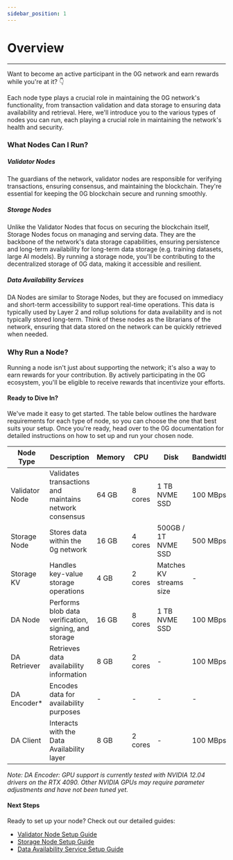 ```yaml
---
sidebar_position: 1
---
```


# Overview
---
Want to become an active participant in the 0G network and earn rewards while you're at it? 👇

Each node type plays a crucial role in maintaining the 0G network's functionality, from transaction validation and data storage to ensuring data availability and retrieval. Here, we'll introduce you to the various types of nodes you can run, each playing a crucial role in maintaining the network's health and security.

### What Nodes Can I Run?

##### **Validator Nodes**
The guardians of the network, validator nodes are responsible for verifying transactions, ensuring consensus, and maintaining the blockchain. They're essential for keeping the 0G blockchain secure and running smoothly.

##### **Storage Nodes**
Unlike the Validator Nodes that focus on securing the blockchain itself, Storage Nodes focus on managing and serving data. They are the backbone of the network's data storage capabilities, ensuring persistence and long-term availability for long-term data storage (e.g. training datasets, large AI models). By running a storage node, you'll be contributing to the decentralized storage of 0G data, making it accessible and resilient. 

##### **Data Availability Services**
DA Nodes are similar to Storage Nodes, but they are focused on immediacy and short-term accessibility to support real-time operations. This data is typically used by Layer 2 and rollup solutions for data availability and is not typically stored long-term. Think of these nodes as the librarians of the network, ensuring that data stored on the network can be quickly retrieved when needed. 

### Why Run a Node?

Running a node isn't just about supporting the network; it's also a way to earn rewards for your contribution. By actively participating in the 0G ecosystem, you'll be eligible to receive rewards that incentivize your efforts.

#### Ready to Dive In?

We've made it easy to get started. The table below outlines the hardware requirements for each type of node, so you can choose the one that best suits your setup. Once you're ready, head over to the 0G documentation for detailed instructions on how to set up and run your chosen node.

| Node Type | Description | Memory | CPU | Disk | Bandwidth |
|-----------|-------------|--------|-----|------|-----------|
| Validator Node | Validates transactions and maintains network consensus | 64 GB | 8 cores | 1 TB NVME SSD | 100 MBps |
| Storage Node | Stores data within the 0g network | 16 GB | 4 cores | 500GB / 1T NVME SSD | 500 MBps |
| Storage KV | Handles key-value storage operations | 4 GB | 2 cores | Matches KV streams size | - |
| DA Node | Performs blob data verification, signing, and storage | 16 GB | 8 cores | 1 TB NVME SSD | 100 MBps |
| DA Retriever | Retrieves data availability information | 8 GB | 2 cores | - | 100 MBps |
| DA Encoder* | Encodes data for availability purposes | - | - | - | - |
| DA Client | Interacts with the Data Availability layer | 8 GB | 2 cores | - | 100 MBps |

*Note: DA Encoder: GPU support is currently tested with NVIDIA 12.04 drivers on the RTX 4090. Other NVIDIA GPUs may require parameter adjustments and have not been tuned yet.*

#### Next Steps
Ready to set up your node? Check out our detailed guides:

- [Validator Node Setup Guide](validator-node.md)
- [Storage Node Setup Guide](storage-node.md)
- [Data Availability Service Setup Guide](da-node.md)

